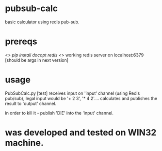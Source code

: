 # pubsub-calc

basic calculator using redis pub-sub.

# prereqs
<*> pip install docopt redis
<*> working redis server on localhost:6379 [should be args in next version]

# usage
  PubSubCalc.py [test]
receives input on 'input' channel (using Redis pub/sub), legal input would be '+ 2 3', '* 4 2'....
calculates and publishes the result to 'output' channel.

in order to kill it - publish 'DIE' into the 'input' channel.



# was developed and tested on WIN32 machine.
